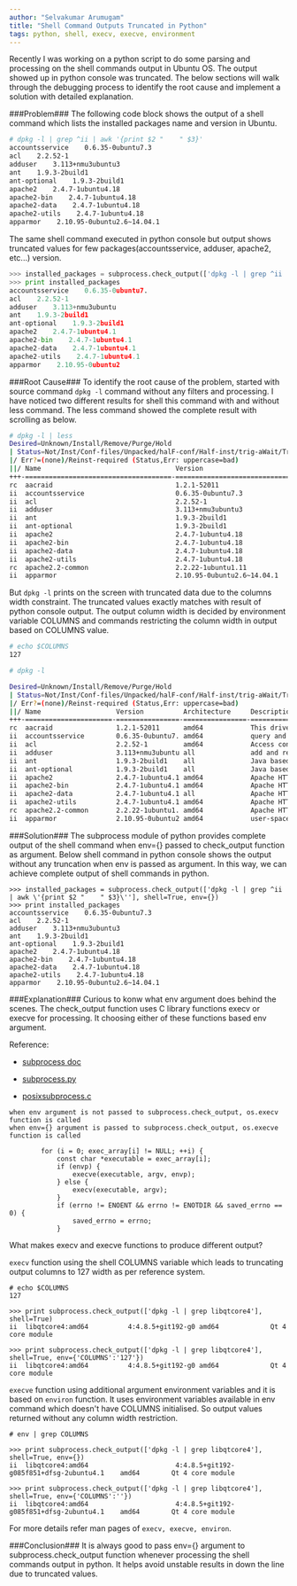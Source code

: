 ```yaml
---
author: "Selvakumar Arumugam"
title: "Shell Command Outputs Truncated in Python"
tags: python, shell, execv, execve, environment
---
```


Recently I was working on a python script to do some parsing and processing on the shell commands output in Ubuntu OS. The output showed up in python console was truncated. The below sections will walk through the debugging process to identify the root cause and implement a solution with detailed explanation.

###Problem###
The following code block shows the output of a shell command which lists the installed packages name and version in Ubuntu.

```bash
# dpkg -l | grep ^ii | awk '{print $2 "    " $3}'
accountsservice    0.6.35-0ubuntu7.3
acl    2.2.52-1
adduser    3.113+nmu3ubuntu3
ant    1.9.3-2build1
ant-optional    1.9.3-2build1
apache2    2.4.7-1ubuntu4.18
apache2-bin    2.4.7-1ubuntu4.18
apache2-data    2.4.7-1ubuntu4.18
apache2-utils    2.4.7-1ubuntu4.18
apparmor    2.10.95-0ubuntu2.6~14.04.1
```

The same shell command executed in python console but output shows truncated values for few packages(accountsservice, adduser, apache2, etc...) version.

```python
>>> installed_packages = subprocess.check_output(['dpkg -l | grep ^ii | awk \'{print $2 "    " $3}\'']     shell=True)
>>> print installed_packages
accountsservice    0.6.35-0ubuntu7.
acl    2.2.52-1
adduser    3.113+nmu3ubuntu
ant    1.9.3-2build1
ant-optional    1.9.3-2build1
apache2    2.4.7-1ubuntu4.1
apache2-bin    2.4.7-1ubuntu4.1
apache2-data    2.4.7-1ubuntu4.1
apache2-utils    2.4.7-1ubuntu4.1
apparmor    2.10.95-0ubuntu2
```

###Root Cause###
To identify the root cause of the problem, started with source command `dpkg -l` command without any filters and processing. I have noticed two different results for shell this command with and without less command. The less command showed the complete result with scrolling as below.

```bash
# dpkg -l | less
Desired=Unknown/Install/Remove/Purge/Hold
| Status=Not/Inst/Conf-files/Unpacked/halF-conf/Half-inst/trig-aWait/Trig-pend
|/ Err?=(none)/Reinst-required (Status,Err: uppercase=bad)
||/ Name                                  Version                                    Architecture Description
+++-=====================================-==========================================-============-===============================================================================
rc  aacraid                               1.2.1-52011                                amd64        This driver supports Adaptec by PMC aacraid family of cards.
ii  accountsservice                       0.6.35-0ubuntu7.3                          amd64        query and manipulate user account information
ii  acl                                   2.2.52-1                                   amd64        Access control list utilities
ii  adduser                               3.113+nmu3ubuntu3                          all          add and remove users and groups
ii  ant                                   1.9.3-2build1                              all          Java based build tool like make
ii  ant-optional                          1.9.3-2build1                              all          Java based build tool like make - optional libraries
ii  apache2                               2.4.7-1ubuntu4.18                          amd64        Apache HTTP Server
ii  apache2-bin                           2.4.7-1ubuntu4.18                          amd64        Apache HTTP Server (binary files and modules)
ii  apache2-data                          2.4.7-1ubuntu4.18                          all          Apache HTTP Server (common files)
ii  apache2-utils                         2.4.7-1ubuntu4.18                          amd64        Apache HTTP Server (utility programs for web servers)
rc  apache2.2-common                      2.2.22-1ubuntu1.11                         amd64        Apache HTTP Server common files
ii  apparmor                              2.10.95-0ubuntu2.6~14.04.1                 amd64        user-space parser utility for AppArmor
```

But `dpkg -l` prints on the screen with truncated data due to the columns width constraint. The truncated values exactly matches with result of python console output. The output column width is decided by environment variable COLUMNS and commands restricting the column width in output based on COLUMNS value.

```bash
# echo $COLUMNS 
127

# dpkg -l

Desired=Unknown/Install/Remove/Purge/Hold
| Status=Not/Inst/Conf-files/Unpacked/halF-conf/Half-inst/trig-aWait/Trig-pend
|/ Err?=(none)/Reinst-required (Status,Err: uppercase=bad)
||/ Name                   Version          Architecture     Description
+++-======================-================-================-==================================================
rc  aacraid                1.2.1-52011      amd64            This driver supports Adaptec by PMC aacraid family
ii  accountsservice        0.6.35-0ubuntu7. amd64            query and manipulate user account information
ii  acl                    2.2.52-1         amd64            Access control list utilities
ii  adduser                3.113+nmu3ubuntu all              add and remove users and groups
ii  ant                    1.9.3-2build1    all              Java based build tool like make
ii  ant-optional           1.9.3-2build1    all              Java based build tool like make - optional librari
ii  apache2                2.4.7-1ubuntu4.1 amd64            Apache HTTP Server
ii  apache2-bin            2.4.7-1ubuntu4.1 amd64            Apache HTTP Server (binary files and modules)
ii  apache2-data           2.4.7-1ubuntu4.1 all              Apache HTTP Server (common files)
ii  apache2-utils          2.4.7-1ubuntu4.1 amd64            Apache HTTP Server (utility programs for web serve
rc  apache2.2-common       2.2.22-1ubuntu1. amd64            Apache HTTP Server common files
ii  apparmor               2.10.95-0ubuntu2 amd64            user-space parser utility for AppArmor
```

###Solution###
The subprocess module of python provides complete output of the shell command when env={} passed to check_output function as argument. Below shell command in python console shows the output without any truncation when env is passed as argument. In this way, we can achieve complete output of shell commands in python.

```
>>> installed_packages = subprocess.check_output(['dpkg -l | grep ^ii | awk \'{print $2 "    " $3}\''], shell=True, env={})
>>> print installed_packages
accountsservice    0.6.35-0ubuntu7.3
acl    2.2.52-1
adduser    3.113+nmu3ubuntu3
ant    1.9.3-2build1
ant-optional    1.9.3-2build1
apache2    2.4.7-1ubuntu4.18
apache2-bin    2.4.7-1ubuntu4.18
apache2-data    2.4.7-1ubuntu4.18
apache2-utils    2.4.7-1ubuntu4.18
apparmor    2.10.95-0ubuntu2.6~14.04.1
```

###Explanation###
Curious to konw what env argument does behind the scenes. The check_output function uses C library functions execv or execve for processing. It choosing either of these functions based env argument. 

Reference:

 - [subprocess doc](https://docs.python.org/2/library/subprocess.html)

 - [subprocess.py](https://github.com/python/cpython/blob/master/Lib/subprocess.py)

 - [posixsubprocess.c](https://github.com/google/python-subprocess32/blob/master/_posixsubprocess.c)

```
when env argument is not passed to subprocess.check_output, os.execv function is called
when env={} argument is passed to subprocess.check_output, os.execve function is called

        for (i = 0; exec_array[i] != NULL; ++i) {
            const char *executable = exec_array[i];
            if (envp) {
                execve(executable, argv, envp);
            } else {
                execv(executable, argv);
            }
            if (errno != ENOENT && errno != ENOTDIR && saved_errno == 0) {
                saved_errno = errno;
            }
```
What makes execv and execve functions to produce different output? 

`execv` function using the shell COLUMNS variable which leads to truncating output columns to 127 width as per reference system.

```
# echo $COLUMNS 
127

>>> print subprocess.check_output(['dpkg -l | grep libqtcore4'], shell=True)
ii  libqtcore4:amd64          4:4.8.5+git192-g0 amd64             Qt 4 core module

>>> print subprocess.check_output(['dpkg -l | grep libqtcore4'], shell=True, env={'COLUMNS':'127'})                            
ii  libqtcore4:amd64          4:4.8.5+git192-g0 amd64             Qt 4 core module

```
`execve` function using additional argument environment variables and it is based on `environ` function. It uses environment variables available in env command which doesn't have COLUMNS initialised. So output values returned without any column width restriction.

```
# env | grep COLUMNS

>>> print subprocess.check_output(['dpkg -l | grep libqtcore4'], shell=True, env={})
ii  libqtcore4:amd64                      4:4.8.5+git192-g085f851+dfsg-2ubuntu4.1    amd64        Qt 4 core module

>>> print subprocess.check_output(['dpkg -l | grep libqtcore4'], shell=True, env={'COLUMNS':''})
ii  libqtcore4:amd64                      4:4.8.5+git192-g085f851+dfsg-2ubuntu4.1    amd64        Qt 4 core module

```

For more details refer man pages of `execv, execve, environ`.

###Conclusion###
It is always good to pass env={} argument to subprocess.check_output function whenever processing the shell commands output in python. It helps avoid unstable results in down the line due to truncated values.

